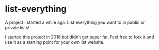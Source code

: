 # list-everything
A project I started a while ago. List everything you want to in public or private lists!

I started this project in 2018 but didn't get super far. Feel free to fork it and use it as a starting point for your own list website.
